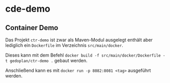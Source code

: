 # cde-demo

## Container Demo

Das Projekt `ctr-demo` ist zwar als Maven-Modul ausgelegt enthält aber lediglich ein `Dockerfile` im Verzeichnis `src/main/docker`.

Dieses kann mit dem Befehl `docker build -f src/main/docker/Dockerfile -t gedoplan/ctr-demo .` gebaut werden.

Anschließend kann es mit `docker run -p 8082:8081 <tag>` ausgeführt werden.
